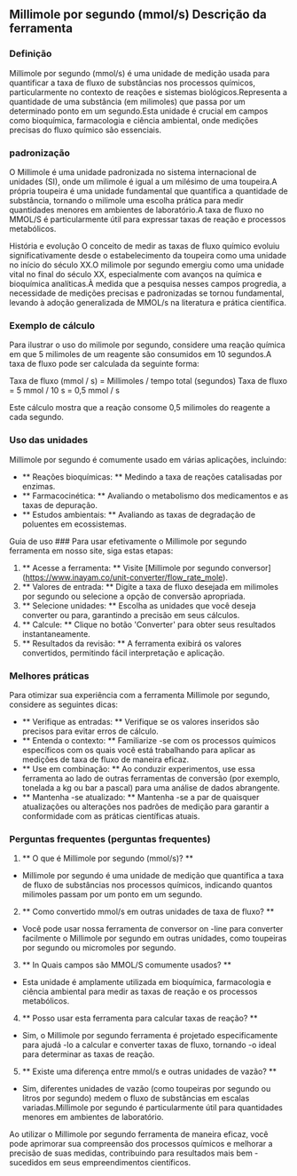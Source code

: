 ## Millimole por segundo (mmol/s) Descrição da ferramenta

### Definição
Millimole por segundo (mmol/s) é uma unidade de medição usada para quantificar a taxa de fluxo de substâncias nos processos químicos, particularmente no contexto de reações e sistemas biológicos.Representa a quantidade de uma substância (em milimoles) que passa por um determinado ponto em um segundo.Esta unidade é crucial em campos como bioquímica, farmacologia e ciência ambiental, onde medições precisas do fluxo químico são essenciais.

### padronização
O Millimole é uma unidade padronizada no sistema internacional de unidades (SI), onde um milimole é igual a um milésimo de uma toupeira.A própria toupeira é uma unidade fundamental que quantifica a quantidade de substância, tornando o milimole uma escolha prática para medir quantidades menores em ambientes de laboratório.A taxa de fluxo no MMOL/S é particularmente útil para expressar taxas de reação e processos metabólicos.

História e evolução
O conceito de medir as taxas de fluxo químico evoluiu significativamente desde o estabelecimento da toupeira como uma unidade no início do século XX.O milimole por segundo emergiu como uma unidade vital no final do século XX, especialmente com avanços na química e bioquímica analíticas.À medida que a pesquisa nesses campos progredia, a necessidade de medições precisas e padronizadas se tornou fundamental, levando à adoção generalizada de MMOL/s na literatura e prática científica.

### Exemplo de cálculo
Para ilustrar o uso do milimole por segundo, considere uma reação química em que 5 milimoles de um reagente são consumidos em 10 segundos.A taxa de fluxo pode ser calculada da seguinte forma:

Taxa de fluxo (mmol / s) = Millimoles / tempo total (segundos)
Taxa de fluxo = 5 mmol / 10 s = 0,5 mmol / s

Este cálculo mostra que a reação consome 0,5 milimoles do reagente a cada segundo.

### Uso das unidades
Millimole por segundo é comumente usado em várias aplicações, incluindo:
- ** Reações bioquímicas: ** Medindo a taxa de reações catalisadas por enzimas.
- ** Farmacocinética: ** Avaliando o metabolismo dos medicamentos e as taxas de depuração.
- ** Estudos ambientais: ** Avaliando as taxas de degradação de poluentes em ecossistemas.

Guia de uso ###
Para usar efetivamente o Millimole por segundo ferramenta em nosso site, siga estas etapas:
1. ** Acesse a ferramenta: ** Visite [Millimole por segundo conversor] (https://www.inayam.co/unit-converter/flow_rate_mole).
2. ** Valores de entrada: ** Digite a taxa de fluxo desejada em milimoles por segundo ou selecione a opção de conversão apropriada.
3. ** Selecione unidades: ** Escolha as unidades que você deseja converter ou para, garantindo a precisão em seus cálculos.
4. ** Calcule: ** Clique no botão 'Converter' para obter seus resultados instantaneamente.
5. ** Resultados da revisão: ** A ferramenta exibirá os valores convertidos, permitindo fácil interpretação e aplicação.

### Melhores práticas
Para otimizar sua experiência com a ferramenta Millimole por segundo, considere as seguintes dicas:
- ** Verifique as entradas: ** Verifique se os valores inseridos são precisos para evitar erros de cálculo.
- ** Entenda o contexto: ** Familiarize -se com os processos químicos específicos com os quais você está trabalhando para aplicar as medições de taxa de fluxo de maneira eficaz.
- ** Use em combinação: ** Ao conduzir experimentos, use essa ferramenta ao lado de outras ferramentas de conversão (por exemplo, tonelada a kg ou bar a pascal) para uma análise de dados abrangente.
- ** Mantenha -se atualizado: ** Mantenha -se a par de quaisquer atualizações ou alterações nos padrões de medição para garantir a conformidade com as práticas científicas atuais.

### Perguntas frequentes (perguntas frequentes)

1. ** O que é Millimole por segundo (mmol/s)? **
- Millimole por segundo é uma unidade de medição que quantifica a taxa de fluxo de substâncias nos processos químicos, indicando quantos milimoles passam por um ponto em um segundo.

2. ** Como convertido mmol/s em outras unidades de taxa de fluxo? **
- Você pode usar nossa ferramenta de conversor on -line para converter facilmente o Millimole por segundo em outras unidades, como toupeiras por segundo ou micromoles por segundo.

3. ** In Quais campos são MMOL/S comumente usados? **
- Esta unidade é amplamente utilizada em bioquímica, farmacologia e ciência ambiental para medir as taxas de reação e os processos metabólicos.

4. ** Posso usar esta ferramenta para calcular taxas de reação? **
- Sim, o Millimole por segundo ferramenta é projetado especificamente para ajudá -lo a calcular e converter taxas de fluxo, tornando -o ideal para determinar as taxas de reação.

5. ** Existe uma diferença entre mmol/s e outras unidades de vazão? **
- Sim, diferentes unidades de vazão (como toupeiras por segundo ou litros por segundo) medem o fluxo de substâncias em escalas variadas.Millimole por segundo é particularmente útil para quantidades menores em ambientes de laboratório.

Ao utilizar o Millimole por segundo ferramenta de maneira eficaz, você pode aprimorar sua compreensão dos processos químicos e melhorar a precisão de suas medidas, contribuindo para resultados mais bem -sucedidos em seus empreendimentos científicos.